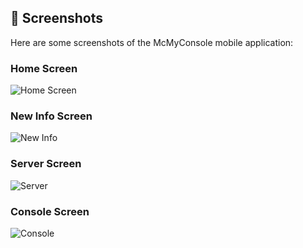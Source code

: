 ## 📱 Screenshots
Here are some screenshots of the McMyConsole mobile application:

### Home Screen
![Home Screen](./mcmyconsole/home.png)

### New Info Screen
![New Info](./mcmyconsole/newinfo.png)

### Server Screen
![Server](./mcmyconsole/server.png)

### Console Screen
![Console](./mcmyconsole/console.png)
